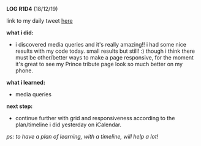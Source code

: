 **LOG R1D4** (18/12/19)

link to my daily tweet [here](https://twitter.com/Nightcoder2/status/1207170652584763393)

**what i did:**
- i discovered media queries and it's really amazing!! i had some nice results with my code today. small results but still! :) 
though i think there must be other/better ways to make a page responsive, for the moment it's great to see my Prince tribute  page look so much better on my phone.

**what i learned:**
- media queries

**next step:**
- continue further with grid and responsiveness according to the plan/timeline i did yesterday on iCalendar. 

*ps: to have a plan of learning, with a timeline, will help a lot!*


